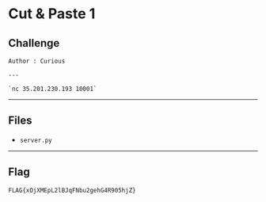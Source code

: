 # Cut & Paste 1

## Challenge
```
Author : Curious

---

`nc 35.201.230.193 10001`
```

---
## Files
- `server.py`

---
## Flag
```
FLAG{xOjXMEpL2lBJqFNbu2gehG4R905hjZ}
```